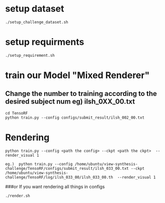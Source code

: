 # setup dataset

```
./setup_challenge_dataset.sh
```

# setup requirments

```
./setup_requirement.sh
```

# train our Model "Mixed Renderer" 
## Change the number to training according to the desired subject num eg) ilsh_0XX_00.txt

```
cd TensoRF
python train.py --config configs/submit_result/ilsh_002_00.txt
```

# Rendering
```
python train.py --config <path the config> --ckpt <path the ckpt>  --render_visual 1

eg.)  python train.py --config /home/ubuntu/view-synthesis-challenge/TensoRF/configs/submit_result/ilsh_033_00.txt --ckpt /home/ubuntu/view-synthesis-challenge/TensoRF/log/ilsh_033_00/ilsh_033_00.th  --render_visual 1
```
###or If you want rendering all things in configs
```
./render.sh
```
